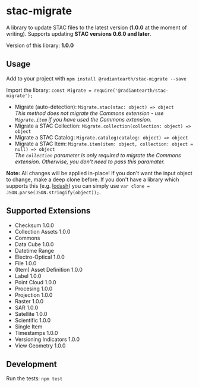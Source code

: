# stac-migrate

A library to update STAC files to the latest version (**1.0.0** at the moment of writing). Supports updating **STAC versions 0.6.0 and later**.

Version of this library: **1.0.0**

## Usage

Add to your project with `npm install @radiantearth/stac-migrate --save`

Import the library: `const Migrate = require('@radiantearth/stac-migrate');`

* Migrate (auto-detection): `Migrate.stac(stac: object) => object`<br />
  *This method does not migrate the Commons extension - use `Migrate.item` if you have used the Commons extension.*
* Migrate a STAC Collection: `Migrate.collection(collection: object) => object`
* Migrate a STAC Catalog: `Migrate.catalog(catalog: object) => object`
* Migrate a STAC Item: `Migrate.item(item: object, collection: object = null) => object`<br />
  *The `collection` parameter is only required to migrate the Commons extension. Otherwise, you don't need to pass this paramater.*

**Note:** All changes will be applied in-place! If you don't want the input object to change, make a deep clone before. If you don't have a library which supports this (e.g. [lodash](https://lodash.com/docs/4.17.15#cloneDeep)) you can simply use `var clone = JSON.parse(JSON.stringify(object));`.

##  Supported Extensions

* Checksum 1.0.0
* Collection Assets 1.0.0
* Commons
* Data Cube 1.0.0
* Datetime Range
* Electro-Optical 1.0.0
* File 1.0.0
* (Item) Asset Definition 1.0.0
* Label 1.0.0
* Point Cloud 1.0.0
* Procesing 1.0.0
* Projection 1.0.0
* Raster 1.0.0
* SAR 1.0.0
* Satellite 1.0.0
* Scientific 1.0.0
* Single Item
* Timestamps 1.0.0
* Versioning Indicators 1.0.0
* View Geometry 1.0.0

## Development

Run the tests: `npm test`